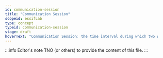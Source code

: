 ```yaml
---
id: communication-session
title: "Communication Session"
scopeid: essifLab
type: concept
typeid: communication-session
stage: draft
hoverText: "Communication Session: the time interval during which two Actors have an established Communication Channel."
---
```


:::info Editor's note
TNO (or others) to provide the content of this file.
:::

